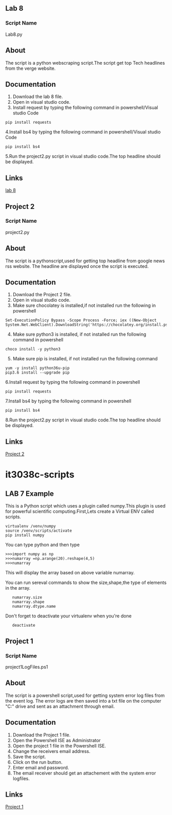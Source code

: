## Lab 8

### Script Name
 Lab8.py
 
## About
The script is a python webscraping script.The script get top Tech headlines from the verge website.

## Documentation
1. Download the lab 8 file.
2. Open in visual studio code. 
3. Install request by typing the following command in powershell/Visual studio Code
  ```
  pip install requests
  ```
4.Install bs4 by typing the following command in powershell/Visual studio Code
 ```
 pip install bs4
 ```
5.Run the project2.py script in visual studio code.The top headline should be displayed.

## Links
[lab 8](https://github.uc.edu/patelm7/it3038c-scripts/blob/master/python/Lab8.py)

## Project 2

### Script Name
 project2.py
 
## About

The script is a pythonscript,used for getting top headline from google news rss website.
The headline are displayed once the script is executed.

## Documentation
1. Download the Project 2 file.
2. Open in visual studio code. 
3. Make sure chocolatey is installed,if not installed run the following in powershell
```
Set-ExecutionPolicy Bypass -Scope Process -Force; iex ((New-Object   System.Net.WebClient).DownloadString('https://chocolatey.org/install.ps1'))

```
4. Make sure python3 is installed, if not installed run the following command in powershell
```
choco install -y python3
```
5. Make sure pip is installed, if not installed run the following command
```
yum -y install python36u-pip
pip3.6 install --upgrade pip
```
6.Install request by typing the following command in powershell
```
pip install requests
```
7.Install bs4 by typing the following command in powershell
```
pip install bs4
```
8.Run the project2.py script in visual studio code.The top headline should be displayed.


## Links
[Project 2](https://github.uc.edu/patelm7/it3038c-scripts/blob/master/python/Project2.py)



# it3038c-scripts

## LAB 7 Example

This is a Python script which uses a plugin called numpy.This plugin is used for powerful scientific computing.First,Lets create a Virtual ENV called scripts.
   ```
   virtualenv /venv/numpy
   source /venv/scripts/activate
   pip install numpy
   ```
You can type python and then type 
  ```
  >>>import numpy as np
  >>>numarray =np.arange(20).reshape(4,5) 
  >>>numarray 
   ```
   
This will display the array based on above variable numarray.

You can run sereval commands to show the size,shape,the type of elements in the array. 
```
   numarray.size
   numarray.shape
   numarray.dtype.name
 ```  
 
 Don't forget to deactivate your virtualenv when you're done
 
 ```
    deactivate
 ```
   
   

## Project 1

### Script Name
 project1LogFiles.ps1
 
## About

The script is a powershell script,used for getting system error log files from the event log.
The error logs are then saved into a txt file on the computer "C:\" drive and sent as an attachment through email.

## Documentation
1. Download the Project 1 file.
2. Open the Powershell ISE as Administrator
3. Open the project 1 file in the Powershell ISE.
4. Change the receivers email address.
5. Save the script.
6. Click on the run button.
7. Enter email and password. 
8. The email receiver should get an attachement with the system error logfiles.

## Links
[Project 1](https://github.uc.edu/patelm7/it3038c-scripts/blob/master/powershell/Project1LogFiles.ps1)


